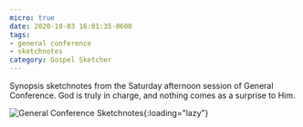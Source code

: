 ```yaml
---
micro: true
date: 2020-10-03 16:01:35-0600
tags:
- general conference
- sketchnotes
category: Gospel Sketcher
---
```


Synopsis sketchnotes from the Saturday afternoon session of General Conference. God is truly in charge, and nothing comes as a surprise to Him.

![General Conference Sketchnotes](https://media.bennorris.org/images/gospelsketcher/uploads/2020/5710f6e4a1.jpg){:loading="lazy"}